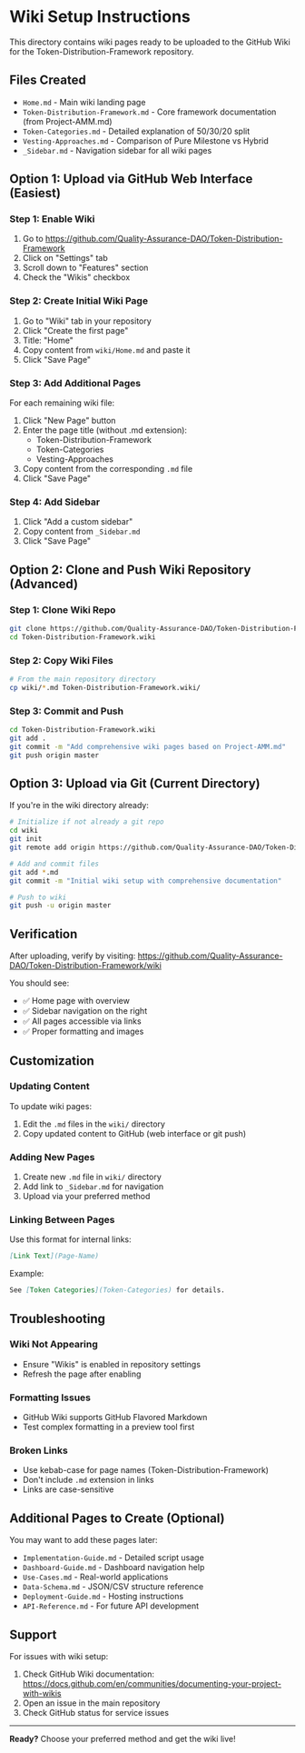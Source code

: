 # Wiki Setup Instructions

This directory contains wiki pages ready to be uploaded to the GitHub Wiki for the Token-Distribution-Framework repository.

## Files Created

- `Home.md` - Main wiki landing page
- `Token-Distribution-Framework.md` - Core framework documentation (from Project-AMM.md)
- `Token-Categories.md` - Detailed explanation of 50/30/20 split
- `Vesting-Approaches.md` - Comparison of Pure Milestone vs Hybrid
- `_Sidebar.md` - Navigation sidebar for all wiki pages

## Option 1: Upload via GitHub Web Interface (Easiest)

### Step 1: Enable Wiki

1. Go to https://github.com/Quality-Assurance-DAO/Token-Distribution-Framework
2. Click on "Settings" tab
3. Scroll down to "Features" section
4. Check the "Wikis" checkbox

### Step 2: Create Initial Wiki Page

1. Go to "Wiki" tab in your repository
2. Click "Create the first page"
3. Title: "Home"
4. Copy content from `wiki/Home.md` and paste it
5. Click "Save Page"

### Step 3: Add Additional Pages

For each remaining wiki file:

1. Click "New Page" button
2. Enter the page title (without .md extension):
   - Token-Distribution-Framework
   - Token-Categories
   - Vesting-Approaches
3. Copy content from the corresponding `.md` file
4. Click "Save Page"

### Step 4: Add Sidebar

1. Click "Add a custom sidebar"
2. Copy content from `_Sidebar.md`
3. Click "Save Page"

## Option 2: Clone and Push Wiki Repository (Advanced)

### Step 1: Clone Wiki Repo

```bash
git clone https://github.com/Quality-Assurance-DAO/Token-Distribution-Framework.wiki.git
cd Token-Distribution-Framework.wiki
```

### Step 2: Copy Wiki Files

```bash
# From the main repository directory
cp wiki/*.md Token-Distribution-Framework.wiki/
```

### Step 3: Commit and Push

```bash
cd Token-Distribution-Framework.wiki
git add .
git commit -m "Add comprehensive wiki pages based on Project-AMM.md"
git push origin master
```

## Option 3: Upload via Git (Current Directory)

If you're in the wiki directory already:

```bash
# Initialize if not already a git repo
cd wiki
git init
git remote add origin https://github.com/Quality-Assurance-DAO/Token-Distribution-Framework.wiki.git

# Add and commit files
git add *.md
git commit -m "Initial wiki setup with comprehensive documentation"

# Push to wiki
git push -u origin master
```

## Verification

After uploading, verify by visiting:
https://github.com/Quality-Assurance-DAO/Token-Distribution-Framework/wiki

You should see:
- ✅ Home page with overview
- ✅ Sidebar navigation on the right
- ✅ All pages accessible via links
- ✅ Proper formatting and images

## Customization

### Updating Content

To update wiki pages:
1. Edit the `.md` files in the `wiki/` directory
2. Copy updated content to GitHub (web interface or git push)

### Adding New Pages

1. Create new `.md` file in `wiki/` directory
2. Add link to `_Sidebar.md` for navigation
3. Upload via your preferred method

### Linking Between Pages

Use this format for internal links:
```markdown
[Link Text](Page-Name)
```

Example:
```markdown
See [Token Categories](Token-Categories) for details.
```

## Troubleshooting

### Wiki Not Appearing
- Ensure "Wikis" is enabled in repository settings
- Refresh the page after enabling

### Formatting Issues
- GitHub Wiki supports GitHub Flavored Markdown
- Test complex formatting in a preview tool first

### Broken Links
- Use kebab-case for page names (Token-Distribution-Framework)
- Don't include `.md` extension in links
- Links are case-sensitive

## Additional Pages to Create (Optional)

You may want to add these pages later:
- `Implementation-Guide.md` - Detailed script usage
- `Dashboard-Guide.md` - Dashboard navigation help
- `Use-Cases.md` - Real-world applications
- `Data-Schema.md` - JSON/CSV structure reference
- `Deployment-Guide.md` - Hosting instructions
- `API-Reference.md` - For future API development

## Support

For issues with wiki setup:
1. Check GitHub Wiki documentation: https://docs.github.com/en/communities/documenting-your-project-with-wikis
2. Open an issue in the main repository
3. Check GitHub status for service issues

---

**Ready?** Choose your preferred method and get the wiki live!

